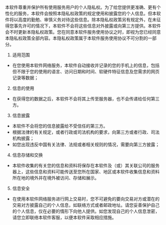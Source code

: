 本软件尊重并保护所有使用服务用户的个人隐私权。为了给您提供更准确、更有个性化的服务，本软件会按照本隐私权政策的规定使用和披露您的个人信息。但本软件将以高度的勤勉、审慎义务对待这些信息。除本隐私权政策另有规定外，在未征得您事先许可的情况下，本软件不会将这些信息对外披露或向第三方提供。本软件会不时更新本隐私权政策。您在同意本软件服务使用协议之时，即视为您已经同意本隐私权政策全部内容。本隐私权政策属于本软件服务使用协议不可分割的一部分。

1. 适用范围
* 在您使用本软件网络服务，本软件自动接收并记录的您的手机上的信息，包括但不限于您的使用的语言、访问日期和时间、软硬件特征信息及您需求的网页记录等数据；


2. 信息的使用
* 在获得您的数据之后，本软件不会将其上传至服务器，也不会传递给任何第三方。

3. 信息披露
* 本软件不会将您的信息披露给不受信任的第三方。
* 根据法律的有关规定，或者行政或司法机构的要求，向第三方或者行政、司法机构披露；
* 如您出现违反中国有关法律、法规或者相关规则的情况，需要向第三方披露；

4. 信息存储和交换
* 本软件收集的有关您的信息和资料将保存在本软件及（或）其关联公司的服务器上，这些信息和资料可能传送至您所在国家、地区或本软件收集信息和资料所在地的境外并在境外被访问、存储和展示。

5. 信息安全
* 在使用本软件网络服务进行网上交易时，您不可避免的要向交易对方或潜在的交易对方披露自己的个人信息，如联络方式或者邮政地址。请您妥善保护自己的个人信息，仅在必要的情形下向他人提供。如您发现自己的个人信息泄密，请您立即联络本软件客服，以便本软件采取相应措施。
